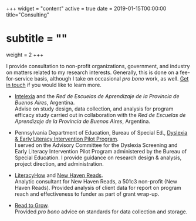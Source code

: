 +++
widget = "content"
active = true
date = 2019-01-15T00:00:00
title="Consulting"
# subtitle = ""
weight = 2
+++

I provide consultation to non-profit organizations, government, and
industry on matters related to my research interests. Generally, this
is done on a fee-for-service basis, although I take on occasional *pro
bono* work, as well. [Get in touch](#consulting) if you would like to
learn more.

+ [Intelexia](www.intelexia.com) and the *Red de Escuelas
  de Aprendizaje de la Provincia de Buenos Aires*, Argentina.
  <br> Advise on study design, data collection, and analysis for program
  efficacy study carried out in collaboration with the *Red de Escuelas de
  Aprendizaje de la Provincia de Buenos Aires*, Argentina.

+ Pennsylvania Department of Education, Bureau of Special
  Ed.,
  [Dyslexia & Early Literacy Intervention Pilot Program](papilot.org).
  <br> I served on the Advisory Committee for the Dyslexia Screening and Early
  Literacy Intervention Pilot Program administered by the Bureau of Special
  Education. I provide guidance on research design & analysis, project
  direction, and administration.
  
+ [LiteracyHow](www.literacyhow.com) and
  [New Haven Reads](www.NewHavenReads.org).
  <br> Analytic consultant for New Haven Reads, a 501c3 non-profit (New
  Haven Reads). Provided analysis of client data for report on
  program reach and effectiveness to funder as part of grant wrap-up.

+ [Read to Grow](www.readtogrow.org).
  <br> Provided *pro bono* advice on standards for data collection and
  storage. 

